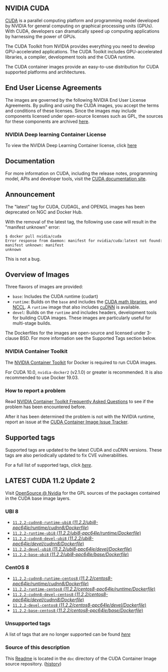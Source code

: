 ## NVIDIA CUDA

[CUDA](https://developer.nvidia.com/cuda-zone) is a parallel computing platform and programming model developed by NVIDIA for general computing on graphical processing units (GPUs). With CUDA, developers can dramatically speed up computing applications by harnessing the power of GPUs.

The CUDA Toolkit from NVIDIA provides everything you need to develop GPU-accelerated applications. The CUDA Toolkit includes GPU-accelerated libraries, a compiler, development tools and the CUDA runtime.

The CUDA container images provide an easy-to-use distribution for CUDA supported platforms and architectures.

## End User License Agreements

The images are governed by the following NVIDIA End User License Agreements. By pulling and using the CUDA images, you accept the terms and conditions of these licenses.
Since the images may include components licensed under open-source licenses such as GPL, the sources for these components are archived [here](https://developer.download.nvidia.com/compute/cuda/opensource/image).

### NVIDIA Deep learning Container License

To view the NVIDIA Deep Learning Container license, click [here](https://developer.nvidia.com/ngc/nvidia-deep-learning-container-license)

## Documentation

For more information on CUDA, including the release notes, programming model, APIs and developer tools, visit the [CUDA documentation site](https://docs.nvidia.com/cuda).

## Announcement

The "latest" tag for CUDA, CUDAGL, and OPENGL images has been deprecated on NGC and Docker Hub.

With the removal of the latest tag, the following use case will result in the "manifest unknown"
error:

```
$ docker pull nvidia/cuda
Error response from daemon: manifest for nvidia/cuda:latest not found: manifest unknown: manifest
unknown
```

This is not a bug.

## Overview of Images

Three flavors of images are provided:
- `base`: Includes the CUDA runtime (cudart)
- `runtime`: Builds on the `base` and includes the [CUDA math libraries](https://developer.nvidia.com/gpu-accelerated-libraries), and [NCCL](https://developer.nvidia.com/nccl). A `runtime` image that also includes [cuDNN](https://developer.nvidia.com/cudnn) is available.
- `devel`: Builds on the `runtime` and includes headers, development tools for building CUDA images. These images are particularly useful for multi-stage builds.

The Dockerfiles for the images are open-source and licensed under 3-clause BSD. For more information see the Supported Tags section below.

### NVIDIA Container Toolkit

The [NVIDIA Container Toolkit](https://github.com/NVIDIA/nvidia-docker) for Docker is required to run CUDA images.

For CUDA 10.0, `nvidia-docker2` (v2.1.0) or greater is recommended. It is also recommended to use Docker 19.03.

### How to report a problem

Read [NVIDIA Container Toolkit Frequently Asked Questions](https://github.com/NVIDIA/nvidia-docker/wiki/Frequently-Asked-Questions) to see if the problem has been encountered before.

After it has been determined the problem is not with the NVIDIA runtime, report an issue at the [CUDA Container Image Issue Tracker](https://gitlab.com/nvidia/container-images/cuda/-/issues).

## Supported tags

Supported tags are updated to the latest CUDA and cuDNN versions. These tags are also periodically updated to fix CVE vulnerabilities.

For a full list of supported tags, click [*here*](https://gitlab.com/nvidia/container-images/cuda/blob/master/doc/supported-tags.md).

## LATEST CUDA 11.2 Update 2

Visit [OpenSource @ Nvidia](https://developer.download.nvidia.com/compute/cuda/opensource/image/) for the GPL sources of the packages contained in the CUDA base image layers.


### UBI 8

- [`11.2.2-cudnn8-runtime-ubi8` (*11.2.2/ubi8-ppc64le/runtime/cudnn8/Dockerfile*)](https://gitlab.com/nvidia/container-images/cuda/blob/master/dist/11.2.2/ubi8-ppc64le/runtime/cudnn8/Dockerfile)
- [`11.2.2-runtime-ubi8` (*11.2.2/ubi8-ppc64le/runtime/Dockerfile*)](https://gitlab.com/nvidia/container-images/cuda/blob/master/dist/11.2.2/ubi8-ppc64le/runtime/Dockerfile)
- [`11.2.2-cudnn8-devel-ubi8` (*11.2.2/ubi8-ppc64le/devel/cudnn8/Dockerfile*)](https://gitlab.com/nvidia/container-images/cuda/blob/master/dist/11.2.2/ubi8-ppc64le/devel/cudnn8/Dockerfile)
- [`11.2.2-devel-ubi8` (*11.2.2/ubi8-ppc64le/devel/Dockerfile*)](https://gitlab.com/nvidia/container-images/cuda/blob/master/dist/11.2.2/ubi8-ppc64le/devel/Dockerfile)
- [`11.2.2-base-ubi8` (*11.2.2/ubi8-ppc64le/base/Dockerfile*)](https://gitlab.com/nvidia/container-images/cuda/blob/master/dist/11.2.2/ubi8-ppc64le/base/Dockerfile)

### CentOS 8

- [`11.2.2-cudnn8-runtime-centos8` (*11.2.2/centos8-ppc64le/runtime/cudnn8/Dockerfile*)](https://gitlab.com/nvidia/container-images/cuda/blob/master/dist/11.2.2/centos8-ppc64le/runtime/cudnn8/Dockerfile)
- [`11.2.2-runtime-centos8` (*11.2.2/centos8-ppc64le/runtime/Dockerfile*)](https://gitlab.com/nvidia/container-images/cuda/blob/master/dist/11.2.2/centos8-ppc64le/runtime/Dockerfile)
- [`11.2.2-cudnn8-devel-centos8` (*11.2.2/centos8-ppc64le/devel/cudnn8/Dockerfile*)](https://gitlab.com/nvidia/container-images/cuda/blob/master/dist/11.2.2/centos8-ppc64le/devel/cudnn8/Dockerfile)
- [`11.2.2-devel-centos8` (*11.2.2/centos8-ppc64le/devel/Dockerfile*)](https://gitlab.com/nvidia/container-images/cuda/blob/master/dist/11.2.2/centos8-ppc64le/devel/Dockerfile)
- [`11.2.2-base-centos8` (*11.2.2/centos8-ppc64le/base/Dockerfile*)](https://gitlab.com/nvidia/container-images/cuda/blob/master/dist/11.2.2/centos8-ppc64le/base/Dockerfile)

### Unsupported tags

A list of tags that are no longer supported can be found [*here*](https://gitlab.com/nvidia/container-images/cuda/blob/master/doc/unsupported-tags.md)

### Source of this description

This [Readme](https://gitlab.com/nvidia/container-images/cuda/blob/master/doc/README.md) is located in the `doc` directory of the CUDA Container Image source repository. ([history](https://gitlab.com/nvidia/container-images/cuda/commits/master/doc/README.md))
